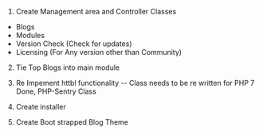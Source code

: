 1. Create Management area and Controller Classes
  - Blogs
  - Modules
  - Version Check (Check for updates)
  - Licensing (For Any version other than Community)
 
2. Tie Top Blogs into main module

3. Re Impement httbl functionality
  -- Class needs to be re written for PHP 7
  Done, PHP-Sentry Class

4. Create installer

5. Create Boot strapped Blog Theme
